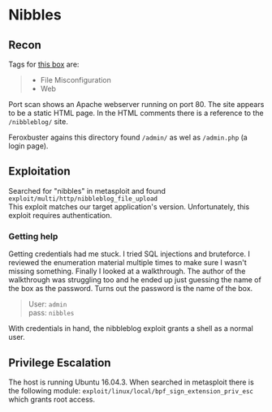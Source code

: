 # Nibbles

## Recon
Tags for [this box](https://app.hackthebox.com/machines/121) are:  
> - File Misconfiguration
> - Web

Port scan shows an Apache webserver running on port 80. The site appears to be a static HTML page. In the HTML comments there is a reference to the `/nibbleblog/` site.  

Feroxbuster agains this directory found `/admin/` as wel as `/admin.php` (a login page). 

## Exploitation
Searched for "nibbles" in metasploit and found `exploit/multi/http/nibbleblog_file_upload`  
This exploit matches our target application's version. Unfortunately, this exploit requires authentication.

### Getting help

Getting credentials had me stuck. I tried SQL injections and bruteforce. I reviewed the enumeration material multiple times to make sure I wasn't missing something. Finally I looked at a walkthrough. The author of the walkthrough was struggling too and he ended up just guessing the name of the box as the password. Turns out the password is the name of the box.

> User: `admin`  
> pass: `nibbles`

With credentials in hand, the nibbleblog exploit grants a shell as a normal user.

## Privilege Escalation

The host is running Ubuntu 16.04.3. When searched in metasploit there is the following module: `exploit/linux/local/bpf_sign_extension_priv_esc` which grants root access.